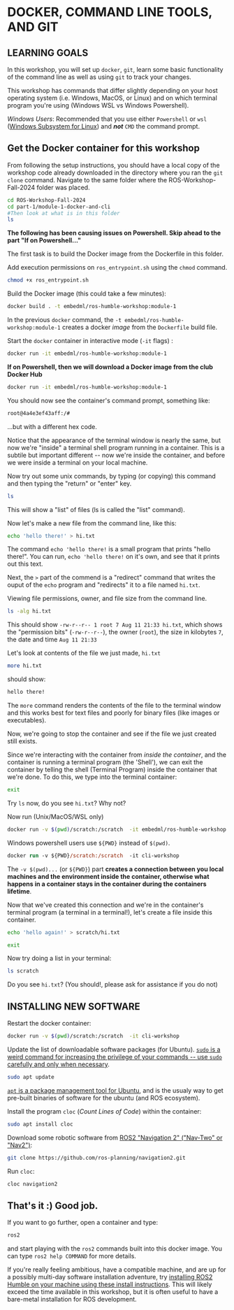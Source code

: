 
# DOCKER, COMMAND LINE TOOLS, AND GIT

## LEARNING GOALS

In this workshop, you will set up `docker`, `git`, learn some basic functionality of the command line as well as using `git` to track your changes.

This workshop has commands that differ slightly depending on your host operating system (i.e. Windows, MacOS, or Linux) and on which terminal program you're using (Windows WSL vs Windows Powershell).

_Windows Users_:  Recommended that you use either `Powershell` or `wsl` ([Windows Subsystem for Linux](https://learn.microsoft.com/en-us/windows/wsl/install)) and **_not_** `CMD` the command prompt.

## Get the Docker container for this workshop

From following the setup instructions, you should have a local copy of the workshop code already downloaded in the directory where you ran the `git clone` command. Navigate to the same folder where the ROS-Workshop-Fall-2024 folder was placed.

```bash
cd ROS-Workshop-Fall-2024
cd part-1/module-1-docker-and-cli
#Then look at what is in this folder
ls
```

__The following has been causing issues on Powershell. Skip ahead to the part "If on Powershell..."__

The first task is to build the Docker image from the Dockerfile in this folder.

Add execution permissions on `ros_entrypoint.sh` using the `chmod` command.

```bash
chmod +x ros_entrypoint.sh
```

Build the Docker image (this could take a few minutes):

```bash
docker build . -t embedml/ros-humble-workshop:module-1
```

In the previous `docker` command, the `-t embedml/ros-humble-workshop:module-1` creates a docker *image*  from the `Dockerfile` build file.  

Start the `docker` container in interactive mode (`-it` flags) :

```bash
docker run -it embedml/ros-humble-workshop:module-1
```

__If on Powershell, then we will download a Docker image from the club Docker Hub__

```bash
docker run -it embedml/ros-humble-workshop:module-1
```

You should now see the container's command prompt, something like:

```bash
root@4a4e3ef43aff:/#
```

...but with a different hex code.

Notice that the appearance of the terminal window is nearly the same, but now we're "inside" a terminal shell program running in a container.  This is a subtile but important different -- now we're inside the container, and before we were inside a terminal on your local machine.

Now try out some unix commands, by typing (or copying) this command and then typing the "return" or "enter" key.

```bash
ls
```

This will show a "list" of files (ls is called the "list" command).

Now let's make a new file from the command line, like this:

```bash
echo 'hello there!' > hi.txt
```

The command `echo 'hello there!` is a small program that prints "hello there!".  You can run, `echo 'hello there!` on it's own, and see that it prints out this text.

Next, the `>` part of the commend is a "redirect" command that writes the ouput of the `echo` program and "redirects" it to a file named `hi.txt`.

Viewing file permissions, owner, and file size from the command line. 

```bash
ls -alg hi.txt
```

This should show `-rw-r--r-- 1 root 7 Aug 11 21:33 hi.txt`, which shows the "permission bits" (`-rw-r--r--`), the owner (`root`), the size in kilobytes `7`, the date and time `Aug 11 21:33`

Let's look at contents of the file we just made, `hi.txt`

```bash
more hi.txt
```

should show:

```bash
hello there!
```

The `more` command renders the contents of the file to the terminal window and this works best for text files and poorly for binary files (like images or executables).  

Now, we're going to stop the container and see if the file we just created still exists.  

Since we're interacting with the container from _inside the container_, and the container is running a terminal program (the 'Shell'), we can exit the container by telling the shell (Terminal Program) inside the container that we're done.  To do this, we type into the terminal container:

```bash
exit
```

Try `ls` now, do you see `hi.txt`?   Why not?

Now run (Unix/MacOS/WSL only)

```bash
docker run -v $(pwd)/scratch:/scratch  -it embedml/ros-humble-workshop:module-1
```

Windows powershell users use `${PWD}` instead of `$(pwd)`.

```ps
docker run -v ${PWD}/scratch:/scratch  -it cli-workshop
```

The `-v $(pwd)...` (or `${PWD}`) part **creates a connection between you local machines and the environment inside the container, otherwise what happens in a container stays in the container during the containers lifetime**.

Now that we've created this connection and we're in the container's terminal program (a terminal in a terminal!), let's create a file inside this container.

```bash
echo 'hello again!' > scratch/hi.txt
```

```bash
exit
```

Now try doing a list in your terminal:

```bash
ls scratch
```

Do you see `hi.txt`?  (You should!, please ask for assistance if you do not)

## INSTALLING NEW SOFTWARE

Restart the docker container:

```bash
docker run -v $(pwd)/scratch:/scratch  -it cli-workshop
```

Update the list of downloadable software packages (for Ubuntu).  [`sudo` is a weird command for increasing the privilege of your commands -- use `sudo` carefully and only when necessary](https://en.wikipedia.org/wiki/Sudo).

```bash
sudo apt update
```

[`apt` is a package management tool for Ubuntu](https://ubuntu.com/server/docs/package-management), and is the usualy way to get pre-built binaries of software for the ubuntu (and ROS ecosystem).

Install the program `cloc`  (*Count Lines of Code*) within the container:

```bash
sudo apt install cloc
```

Download some robotic software from [ROS2 "Navigation 2" ("Nav-Two" or "Nav2")](https://github.com/ros-planning/navigation2.git):

```bash
git clone https://github.com/ros-planning/navigation2.git
```

Run `cloc`:

```bash
cloc navigation2
```

## That's it :)  Good job.

If you want to go further, open a container and type:

```bash
ros2
```

and start playing with the `ros2` commands built into this docker image.  You can type `ros2 help COMMAND` for more details.

If you're really feeling ambitious, have a compatible machine, and are up for a possibly multi-day software installation adventure, try [installing ROS2 Humble on your machine using these install instructions](https://docs.ros.org/en/humble/Installation.html). This will likely exceed the time available in this workshop, but it is often useful to have a bare-metal installation for ROS development.
